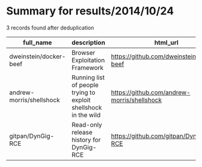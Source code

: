
# Summary for results/2014/10/24
    
3 records found after deduplication

| full_name | description | html_url | matched_list | matched_count | pushed_at | size | stargazers_count | language | forks_count |
|--------------------------|-----------------------------------------------------------------|---------------------------------------------|----------------|-----------------|---------------------------|--------|--------------------|------------|---------------|
| dweinstein/docker-beef | Browser Exploitation Framework | https://github.com/dweinstein/docker-beef | ['exploit'] | 1 | 2014-10-24 14:19:29+00:00 | 94 | 5 | Shell | 1 |
| andrew-morris/shellshock | Running list of people trying to exploit shellshock in the wild | https://github.com/andrew-morris/shellshock | ['exploit'] | 1 | 2014-10-24 01:21:06+00:00 | 132 | 2 | | 0 |
| gitpan/DynGig-RCE | Read-only release history for DynGig-RCE | https://github.com/gitpan/DynGig-RCE | ['rce'] | 1 | 2014-10-24 02:08:00+00:00 | 132 | 0 | Perl | 0 |
